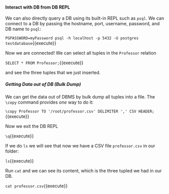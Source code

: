 
#### Interact with DB from DB REPL

We can also directly query a DB using its built-in REPL such as `psql`.
We can connect to a DB by passing the hostname, port, username, password,
and DB name to `psql`:

``PGPASSWORD=myPassword psql -h localhost -p 5432 -U postgres testdatabase``{{execute}}

Now we are connected! We can select all tuples in the `Professor` relation

``SELECT * FROM Professor;``{{execute}}

and see the three tuples that we just inserted.

##### Getting Data out of DB (Bulk Dump)

We can get the data out of DBMS by bulk dump all tuples into a file.
The `\copy` command provides _one_ way to do it:

``\copy Professor TO '/root/professor.csv' DELIMITER ',' CSV HEADER;``{{execute}}

Now we exit the DB REPL

``\q``{{execute}}

If we do `ls` we will see that now we have a CSV file `professor.csv`
in our folder:

``ls``{{execute}}

Run `cat` and we can see its content, which is the three tupled we had in our DB.

``cat professor.csv``{{execute}}
